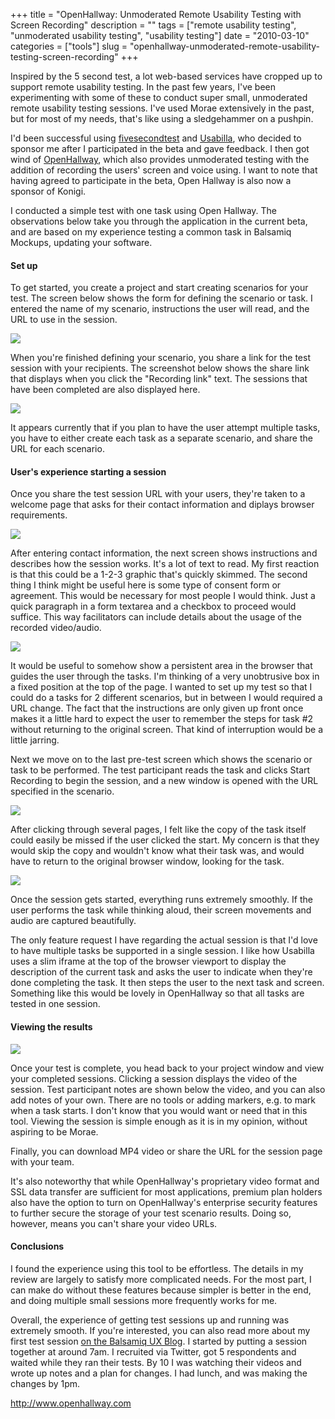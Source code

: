 +++
title = "OpenHallway: Unmoderated Remote Usability Testing with Screen Recording"
description = ""
tags = ["remote usability testing", "unmoderated usability testing", "usability testing"]
date = "2010-03-10"
categories = ["tools"]
slug = "openhallway-unmoderated-remote-usability-testing-screen-recording"
+++


<p>Inspired by the 5 second test, a lot web-based services have cropped up to support remote usability testing. In the past few years, I've been experimenting with some of these to conduct super small, unmoderated remote usability testing sessions. I've used Morae extensively in the past, but for most of my needs, that's like using a sledgehammer on a pushpin.</p>
<p>I'd been successful using <a href="http://fivesecondtest.com/">fivesecondtest</a> and <a href="http://usabilla.com/">Usabilla</a>, who decided to sponsor me after I participated in the beta and gave feedback. I then got wind of <a href="http://openhallway.com/">OpenHallway</a>, which also provides unmoderated testing with the addition of recording the users' screen and voice using. I want to note that having agreed to participate in the beta, Open Hallway is also now a sponsor of Konigi.</p>
<p>I conducted a simple test with one task using Open Hallway. The observations below take you through the application in the current beta, and are based on my experience testing a common task in Balsamiq Mockups, updating your software.  </p>
<h4>Set up</h4>
<p>To get started, you create a project and start creating scenarios for your test. The screen below shows the form for defining the scenario or task. I entered the name of my scenario, instructions the user will read, and the URL to use in the session.</p>
<div class="screenshot"><img src="/media/tools/external/openhallway-1.png" /></div>
<p>When you're finished defining your scenario, you share a link for the test session with your recipients. The screenshot below shows the share link that displays when you click the "Recording link" text. The sessions that have been completed are also displayed here.</p>
<div class="screenshot"><img src="/media/tools/external/openhallway-2.png" /></div>
<p>It appears currently that if you plan to have the user attempt multiple tasks, you have to either create each task as a separate scenario, and share the URL for each scenario.</p>
<h4>User's experience starting a session</h4>
<p>Once you share the test session URL with your users, they're taken to a welcome page that asks for their contact information and diplays browser requirements.</p>
<div class="screenshot"><img src="/media/tools/external/openhallway-3.png" /></div>
<p>After entering contact information, the next screen shows instructions and describes how the session works. It's a lot of text to read. My first reaction is that this could be a 1-2-3 graphic that's quickly skimmed. The second thing I think might be useful here is some type of consent form or agreement. This would be necessary for most people I would think. Just a quick paragraph in a form textarea and a checkbox to proceed would suffice. This way facilitators can include details about the usage of the recorded video/audio.</p>
<div class="screenshot"><img src="/media/tools/external/openhallway-4.png" /></div>
<p>It would be useful to somehow show a persistent area in the browser that guides the user through the tasks. I'm thinking of a very unobtrusive box in a fixed position at the top of the page. I wanted to set up my test so that I could do a tasks for 2 different scenarios, but in between I would required a URL change. The fact that the instructions are only given up front once makes it a little hard to expect the user to remember the steps for task #2 without returning to the original screen. That kind of interruption would be a little jarring.</p>
<p>Next we move on to the last pre-test screen which shows the scenario or task to be performed. The test participant reads the task and clicks Start Recording to begin the session, and a new window is opened with the URL specified in the scenario.</p>
<div class="screenshot"><img src="/media/tools/external/openhallway-5.png" /></div>
<p>After clicking through several pages, I felt like the copy of the task itself could easily be missed if the user clicked the start. My concern is that they would skip the copy and  wouldn't know what their task was, and would have to return to the original browser window, looking for the task.</p>
<div class="screenshot"><img src="/media/tools/external/openhallway-6.png" /></div>
<p>Once the session gets started, everything runs extremely smoothly. If the user performs the task while thinking aloud, their screen movements and audio are captured beautifully. </p>
<p>The only feature request I have regarding the actual session is that I'd love to have multiple tasks be supported in a single session. I like how Usabilla uses a slim iframe at the top of the browser viewport to display the description of the current task and asks the user to indicate when they're done completing the task. It then steps the user to the next task and screen. Something like this would be lovely in OpenHallway so that all tasks are tested in one session.</p>
<h4>Viewing the results</h4>
<div class="screenshot"><img src="/media/tools/external/openhallway-7.png" /></div>
<p>Once your test is complete, you head back to your project window and view your completed sessions. Clicking a session displays the video of the session. Test participant notes are shown below the video, and you can also add notes of your own. There are no tools or adding markers, e.g. to mark when a task starts. I don't know that you would want or need that in this tool. Viewing the session is simple enough as it is in my opinion, without aspiring to be Morae.</p>
<p>Finally, you can download MP4 video or share the URL for the session page with your team.</p>
<p>It's also noteworthy that while OpenHallway's proprietary video format and SSL data transfer are sufficient for most applications, premium plan holders also have the option to turn on OpenHallway's enterprise security features to further secure the storage of your test scenario results. Doing so, however, means you can't share your video URLs. </p>
<h4>Conclusions</h4>
<p>I found the experience using this tool to be effortless. The details in my review are largely to satisfy more complicated needs. For the most part, I can make do without these features because simpler is better in the end, and doing multiple small sessions more frequently works for me.</p>
<p>Overall, the experience of getting test sessions up and running was extremely smooth. If you're interested, you can also read more about my first test session <a href="http://www.balsamiq.com/blogs/mike/2010/03/install-and-upgrade-usability/">on the Balsamiq UX Blog</a>. I started by putting a session together at around 7am. I recruited via Twitter, got 5 respondents and waited while they ran their tests. By 10 I was watching their videos and wrote up notes and a plan for changes. I had lunch, and was making the changes by 1pm.</p>
  
<p><a href="http://www.openhallway.com/">http://www.openhallway.com</a></p>
      
